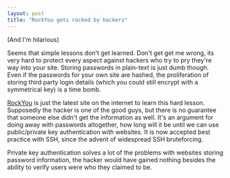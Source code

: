 ```yaml
---
layout: post
title: "RockYou gets rocked by hackers"
---
```


(And I'm hilarious)

Seems that simple lessons don't get learned. Don't get get me wrong, its very hard to protect every aspect against hackers who try to pry they're way into your site. Storing passwords in plain-text is just dumb though. Even if the passwords for your own site are hashed, the proliferation of storing third party login details (which you could still encrypt with a symmetrical key) is a time bomb.

<a href="http://igigi.baywords.com/rockyou-com-exposed-more-than-32-millions-of-passwords-in-plaintext">RockYou</a> is just the latest site on the internet to learn this hard lesson. Supposedly the hacker is one of the good guys, but there is no guarantee that someone else didn't get the information as well. It's an argument for doing away with passwords altogether, how long will it be until we can use public/private key authentication with websites. It is now accepted best practice with SSH, since the advent of widespread SSH bruteforcing.

Private key authentication solves a lot of the problems with websites storing password information, the hacker would have gained nothing besides the ability to verify users were who they claimed to be.
